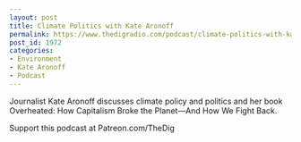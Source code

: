 ```yaml
---
layout: post
title: Climate Politics with Kate Aronoff
permalink: https://www.thedigradio.com/podcast/climate-politics-with-kate-aronoff/index.html
post_id: 1972
categories: 
- Environment
- Kate Aronoff
- Podcast
---
```


Journalist Kate Aronoff discusses climate policy and politics and her book Overheated: How Capitalism Broke the Planet—And How We Fight Back.

Support this podcast at Patreon.com/TheDig
